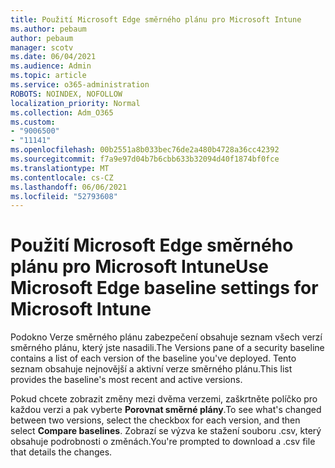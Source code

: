 ```yaml
---
title: Použití Microsoft Edge směrného plánu pro Microsoft Intune
ms.author: pebaum
author: pebaum
manager: scotv
ms.date: 06/04/2021
ms.audience: Admin
ms.topic: article
ms.service: o365-administration
ROBOTS: NOINDEX, NOFOLLOW
localization_priority: Normal
ms.collection: Adm_O365
ms.custom:
- "9006500"
- "11141"
ms.openlocfilehash: 00b2551a8b033bec76de2a480b4728a36cc42392
ms.sourcegitcommit: f7a9e97d04b7b6cbb633b32094d40f1874bf0fce
ms.translationtype: MT
ms.contentlocale: cs-CZ
ms.lasthandoff: 06/06/2021
ms.locfileid: "52793608"
---
```

# <a name="use-microsoft-edge-baseline-settings-for-microsoft-intune"></a><span data-ttu-id="564c5-102">Použití Microsoft Edge směrného plánu pro Microsoft Intune</span><span class="sxs-lookup"><span data-stu-id="564c5-102">Use Microsoft Edge baseline settings for Microsoft Intune</span></span>

<span data-ttu-id="564c5-103">Podokno Verze směrného plánu zabezpečení obsahuje seznam všech verzí směrného plánu, který jste nasadili.</span><span class="sxs-lookup"><span data-stu-id="564c5-103">The Versions pane of a security baseline contains a list of each version of the baseline you've deployed.</span></span> <span data-ttu-id="564c5-104">Tento seznam obsahuje nejnovější a aktivní verze směrného plánu.</span><span class="sxs-lookup"><span data-stu-id="564c5-104">This list provides the baseline's most recent and active versions.</span></span>

<span data-ttu-id="564c5-105">Pokud chcete zobrazit změny mezi dvěma verzemi, zaškrtněte políčko pro každou verzi a pak vyberte **Porovnat směrné plány**.</span><span class="sxs-lookup"><span data-stu-id="564c5-105">To see what's changed between two versions, select the checkbox for each version, and then select **Compare baselines**.</span></span> <span data-ttu-id="564c5-106">Zobrazí se výzva ke stažení souboru .csv, který obsahuje podrobnosti o změnách.</span><span class="sxs-lookup"><span data-stu-id="564c5-106">You're prompted to download a .csv file that details the changes.</span></span>